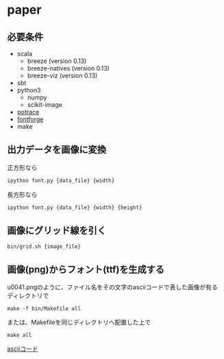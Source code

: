 # paper

## 必要条件
* scala
  + breeze (version 0.13)
  + breeze-natives (version 0.13)
  + breeze-viz (version 0.13)
* sbt
* python3
  + numpy
  + scikit-image
* [potrace](http://potrace.sourceforge.net/)
* [fontforge](https://fontforge.github.io/en-US/)
* make

## 出力データを画像に変換

正方形なら
```sh
ipython font.py {data_file} {width}
```
長方形なら
```sh
ipython font.py {data_file} {width} {height}
```

## 画像にグリッド線を引く
```
bin/grid.sh {image_file}
```

## 画像(png)からフォント(ttf)を生成する
u0041.pngのように、ファイル名をその文字のasciiコードで表した画像が有るディレクトリで
```
make -f bin/Makefile all
```
または、Makefileを同じディレクトリへ配置した上で
```
make all
```
[asciiコード](https://ja.wikipedia.org/wiki/ASCII)
